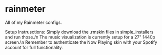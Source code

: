 # rainmeter
All of my Rainmeter configs.

Setup Instrusctions:
  Simply download the .rmskin files in simple_installers and run those./n
  The music visualization is currently setup for a 27" 1440p screen.\n
  Remember to authenticate the Now Playing skin with your Spotify account for full functionality.
